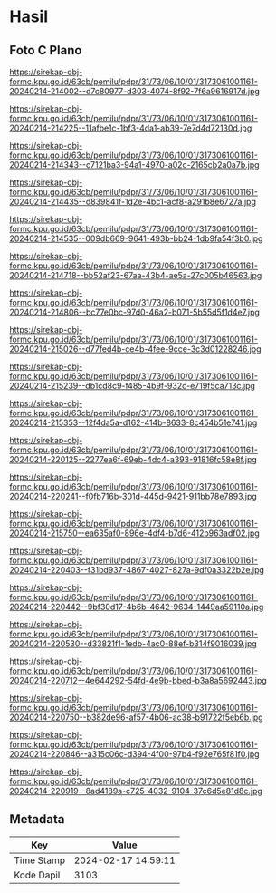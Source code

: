 # Hasil

## Foto C Plano

https://sirekap-obj-formc.kpu.go.id/63cb/pemilu/pdpr/31/73/06/10/01/3173061001161-20240214-214002--d7c80977-d303-4074-8f92-7f6a9616917d.jpg

https://sirekap-obj-formc.kpu.go.id/63cb/pemilu/pdpr/31/73/06/10/01/3173061001161-20240214-214225--11afbe1c-1bf3-4da1-ab39-7e7d4d72130d.jpg

https://sirekap-obj-formc.kpu.go.id/63cb/pemilu/pdpr/31/73/06/10/01/3173061001161-20240214-214343--c7121ba3-94a1-4970-a02c-2165cb2a0a7b.jpg

https://sirekap-obj-formc.kpu.go.id/63cb/pemilu/pdpr/31/73/06/10/01/3173061001161-20240214-214435--d839841f-1d2e-4bc1-acf8-a291b8e6727a.jpg

https://sirekap-obj-formc.kpu.go.id/63cb/pemilu/pdpr/31/73/06/10/01/3173061001161-20240214-214535--009db669-9641-493b-bb24-1db9fa54f3b0.jpg

https://sirekap-obj-formc.kpu.go.id/63cb/pemilu/pdpr/31/73/06/10/01/3173061001161-20240214-214718--bb52af23-67aa-43b4-ae5a-27c005b46563.jpg

https://sirekap-obj-formc.kpu.go.id/63cb/pemilu/pdpr/31/73/06/10/01/3173061001161-20240214-214806--bc77e0bc-97d0-46a2-b071-5b55d5f1d4e7.jpg

https://sirekap-obj-formc.kpu.go.id/63cb/pemilu/pdpr/31/73/06/10/01/3173061001161-20240214-215026--d77fed4b-ce4b-4fee-9cce-3c3d01228246.jpg

https://sirekap-obj-formc.kpu.go.id/63cb/pemilu/pdpr/31/73/06/10/01/3173061001161-20240214-215239--db1cd8c9-f485-4b9f-932c-e719f5ca713c.jpg

https://sirekap-obj-formc.kpu.go.id/63cb/pemilu/pdpr/31/73/06/10/01/3173061001161-20240214-215353--12f4da5a-d162-414b-8633-8c454b51e741.jpg

https://sirekap-obj-formc.kpu.go.id/63cb/pemilu/pdpr/31/73/06/10/01/3173061001161-20240214-220125--2277ea6f-69eb-4dc4-a393-91816fc58e8f.jpg

https://sirekap-obj-formc.kpu.go.id/63cb/pemilu/pdpr/31/73/06/10/01/3173061001161-20240214-220241--f0fb716b-301d-445d-9421-911bb78e7893.jpg

https://sirekap-obj-formc.kpu.go.id/63cb/pemilu/pdpr/31/73/06/10/01/3173061001161-20240214-215750--ea635af0-896e-4df4-b7d6-412b963adf02.jpg

https://sirekap-obj-formc.kpu.go.id/63cb/pemilu/pdpr/31/73/06/10/01/3173061001161-20240214-220403--f31bd937-4867-4027-827a-9df0a3322b2e.jpg

https://sirekap-obj-formc.kpu.go.id/63cb/pemilu/pdpr/31/73/06/10/01/3173061001161-20240214-220442--9bf30d17-4b6b-4642-9634-1449aa59110a.jpg

https://sirekap-obj-formc.kpu.go.id/63cb/pemilu/pdpr/31/73/06/10/01/3173061001161-20240214-220530--d33821f1-1edb-4ac0-88ef-b314f9016039.jpg

https://sirekap-obj-formc.kpu.go.id/63cb/pemilu/pdpr/31/73/06/10/01/3173061001161-20240214-220712--4e644292-54fd-4e9b-bbed-b3a8a5692443.jpg

https://sirekap-obj-formc.kpu.go.id/63cb/pemilu/pdpr/31/73/06/10/01/3173061001161-20240214-220750--b382de96-af57-4b06-ac38-b91722f5eb6b.jpg

https://sirekap-obj-formc.kpu.go.id/63cb/pemilu/pdpr/31/73/06/10/01/3173061001161-20240214-220846--a315c06c-d394-4f00-97b4-f92e765f81f0.jpg

https://sirekap-obj-formc.kpu.go.id/63cb/pemilu/pdpr/31/73/06/10/01/3173061001161-20240214-220919--8ad4189a-c725-4032-9104-37c6d5e81d8c.jpg


## Metadata

| Key        | Value               |
| ---------- | ------------------- |
| Time Stamp | 2024-02-17 14:59:11 |
| Kode Dapil | 3103                |



